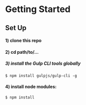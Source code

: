 # Getting Started

## Set Up

#### 1) clone this repo

#### 2) cd path/to/...

##### 3) install the Gulp CLI tools globally
    $ npm install gulpjs/gulp-cli -g

#### 4) install node modules:

    $ npm install